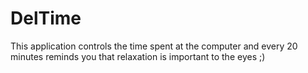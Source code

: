 # DelTime
This application controls the time spent at the computer and every 20 minutes reminds you that relaxation is important to the eyes ;)
